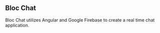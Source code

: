 ## Bloc Chat

Bloc Chat utilizes Angular and  Google Firebase to create a real time chat application. 
